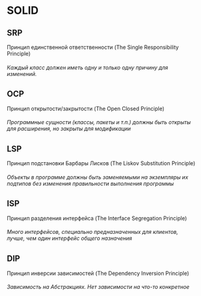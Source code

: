 # SOLID
## SRP 
Принцип единственной ответственности (The Single Responsibility Principle) 
###### Каждый класс должен иметь одну и только одну причину для изменений.

## OCP 
Принцип открытости/закрытости (The Open Closed Principle)
###### Программные сущности (классы, пакеты и т.п.) должны быть открыты для расширения, но закрыты для модификации

## LSP 
Принцип подстановки Барбары Лисков (The Liskov Substitution Principle)  
###### Объекты в программе должны быть заменяемыми на экземпляры их подтипов без изменения правильности выполнения программы

## ISP 
Принцип разделения интерфейса (The Interface Segregation Principle)  
###### Много интерфейсов, специально предназначенных для клиентов, лучше, чем один интерфейс общего назначения


## DIP 
Принцип инверсии зависимостей (The Dependency Inversion Principle) 
###### Зависимость на Абстракциях. Нет зависимости на что-то конкретное